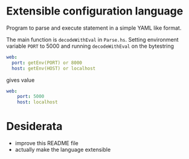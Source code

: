 # Extensible configuration language

Program to parse and execute statement in a simple YAML like format.

The main function is `decodeWithEval` in `Parse.hs`. Setting environment
variable `PORT` to 5000 and running `decodeWithEval` on the bytestring

```yaml
web:
  port: getEnv(PORT) or 8000
  host: getEnv(HOST) or localhost
```

gives value

```yaml
web:
    port: 5000
    host: localhost
```

# Desiderata

- improve this README file
- actually make the language extensible
